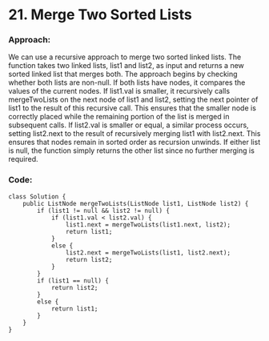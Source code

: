 # 21. Merge Two Sorted Lists

### Approach:
We can use a recursive approach to merge two sorted linked lists. The function takes two linked lists, list1 and list2, as input and returns a new sorted linked list that merges both. The approach begins by checking whether both lists are non-null. If both lists have nodes, it compares the values of the current nodes. If list1.val is smaller, it recursively calls mergeTwoLists on the next node of list1 and list2, setting the next pointer of list1 to the result of this recursive call. This ensures that the smaller node is correctly placed while the remaining portion of the list is merged in subsequent calls. If list2.val is smaller or equal, a similar process occurs, setting list2.next to the result of recursively merging list1 with list2.next. This ensures that nodes remain in sorted order as recursion unwinds. If either list is null, the function simply returns the other list since no further merging is required.

### Code:
```
class Solution {
    public ListNode mergeTwoLists(ListNode list1, ListNode list2) {
        if (list1 != null && list2 != null) {
            if (list1.val < list2.val) {
                list1.next = mergeTwoLists(list1.next, list2);
                return list1;
            }
            else {
                list2.next = mergeTwoLists(list1, list2.next);
                return list2;
            }
        }
        if (list1 == null) {
            return list2;
        }
        else {
            return list1;
        }
    }
}
```